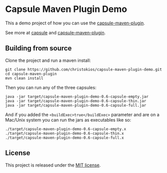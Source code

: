Capsule Maven Plugin Demo
=========================

This a demo project of how you can use the [capsule-maven-plugin](https://github.com/christokios/capsule-maven-plugin).

See more at [capsule](https://github.com/puniverse/capsule) and [capsule-maven-plugin](https://github.com/christokios/capsule-maven-plugin).

## Building from source
Clone the project and run a maven install:

```
git clone https://github.com/christokios/capsule-maven-plugin-demo.git
cd capsule-maven-plugin
mvn clean install
```

Then you can run any of the three capsules:

```
java -jar target/capsule-maven-plugin-demo-0.6-capsule-empty.jar
java -jar target/capsule-maven-plugin-demo-0.6-capsule-thin.jar
java -jar target/capsule-maven-plugin-demo-0.6-capsule-full.jar
```

And if you added the `<buildExec>true</buildExec>` parameter and are on a Mac/Unix system you can run the jars as executables like so:
  
```
./target/capsule-maven-plugin-demo-0.6-capsule-empty.x
./target/capsule-maven-plugin-demo-0.6-capsule-thin.x
./target/capsule-maven-plugin-demo-0.6-capsule-full.x
```  

## License

This project is released under the [MIT license](http://opensource.org/licenses/MIT).